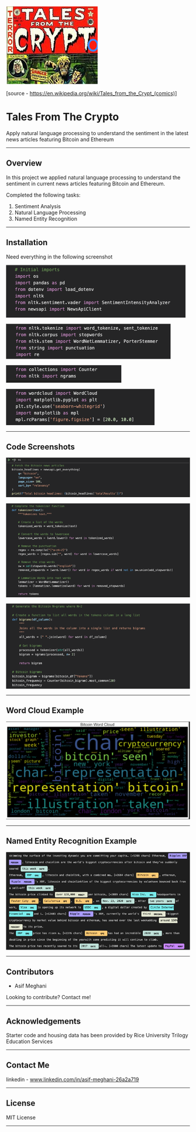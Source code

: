 ![Tales](Images/h1.png)

[source - https://en.wikipedia.org/wiki/Tales_from_the_Crypt_(comics)]

# Tales From The Crypto

Apply natural language processing to understand the sentiment in the latest news articles featuring Bitcoin and Ethereum

---

## Overview

In this project we applied natural language processing to understand the sentiment in current news articles featuring Bitcoin and Ethereum. 

Completed the following tasks:
    
1. Sentiment Analysis
2. Natural Language Processing
3. Named Entity Recognition

---

## Installation

Need everything in the following screenshot

![Need](Images/n1.png)

![Need](Images/n2.png)

![Need](Images/n3.png)

![Need](Images/n4.png)

---

## Code Screenshots

![SS](Images/ss1.png)

![SS](Images/ss2.png)

![SS](Images/ss3.png)

---

## Word Cloud Example

![Cloud](Images/w1.png)

---

## Named Entity Recognition Example

![NER](Images/ner1.png)

---

## Contributors

- Asif Meghani

Looking to contribute?
Contact me!

---

## Acknowledgements

Starter code and housing data has been provided by Rice University Trilogy Education Services

---

## Contact Me

linkedin - www.linkedin.com/in/asif-meghani-26a2a719

---

## License

MIT License

---